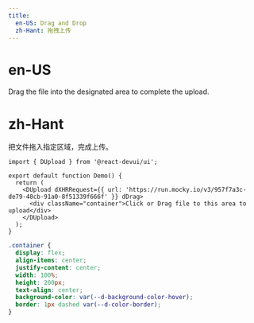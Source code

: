 ```yaml
---
title:
  en-US: Drag and Drop
  zh-Hant: 拖拽上传
---
```


# en-US

Drag the file into the designated area to complete the upload.

# zh-Hant

把文件拖入指定区域，完成上传。

```tsx
import { DUpload } from '@react-devui/ui';

export default function Demo() {
  return (
    <DUpload dXHRRequest={{ url: 'https://run.mocky.io/v3/957f7a3c-de79-48cb-91a0-8f51339f666f' }} dDrag>
      <div className="container">Click or Drag file to this area to upload</div>
    </DUpload>
  );
}
```

```scss
.container {
  display: flex;
  align-items: center;
  justify-content: center;
  width: 100%;
  height: 200px;
  text-align: center;
  background-color: var(--d-background-color-hover);
  border: 1px dashed var(--d-color-border);
}
```
